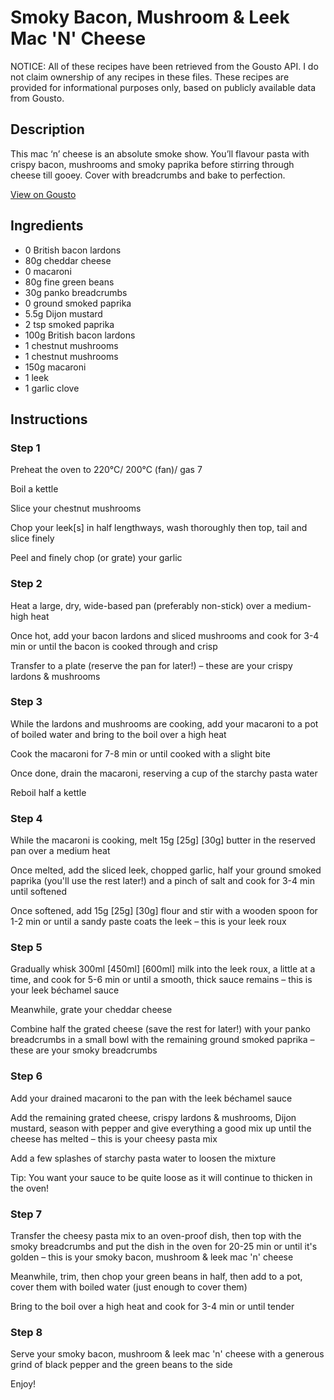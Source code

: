 # Smoky Bacon, Mushroom & Leek Mac 'N' Cheese

NOTICE: All of these recipes have been retrieved from the Gousto API. I do not claim ownership of any recipes in these files. These recipes are provided for informational purposes only, based on publicly available data from Gousto.

## Description

This mac ‘n’ cheese is an absolute smoke show. You’ll flavour pasta with crispy bacon, mushrooms and smoky paprika before stirring through cheese till gooey. Cover with breadcrumbs and bake to perfection. 

[View on Gousto](https://www.gousto.co.uk/recipes/cookbook/smoky-bacon-mushroom-leek-mac-n-cheese)

## Ingredients

- 0 British bacon lardons
- 80g cheddar cheese
- 0 macaroni
- 80g fine green beans
- 30g panko breadcrumbs
- 0 ground smoked paprika
- 5.5g Dijon mustard
- 2 tsp smoked paprika
- 100g British bacon lardons
- 1 chestnut mushrooms
- 1 chestnut mushrooms
- 150g macaroni
- 1 leek
- 1 garlic clove

## Instructions


### Step 1

Preheat the oven to 220°C/ 200°C (fan)/ gas 7

Boil a kettle

Slice your chestnut mushrooms

Chop your leek[s] in half lengthways, wash thoroughly then top, tail and slice finely

Peel and finely chop (or grate) your garlic


### Step 2

Heat a large, dry, wide-based pan (preferably non-stick) over a medium-high heat

Once hot, add your bacon lardons and sliced mushrooms and cook for 3-4 min or until the bacon is cooked through and crisp

Transfer to a plate (reserve the pan for later!) – these are your crispy lardons & mushrooms


### Step 3

While the lardons and mushrooms are cooking, add your macaroni to a pot of boiled water and bring to the boil over a high heat

Cook the macaroni for 7-8 min or until cooked with a slight bite

Once done, drain the macaroni, reserving a cup of the starchy pasta water

Reboil half a kettle


### Step 4

While the macaroni is cooking, melt 15g <span class="text-purple">[25g]</span> <span class="text-danger">[30g]</span> butter in the reserved pan over a medium heat

Once melted, add the sliced leek, chopped garlic, half your ground smoked paprika (you'll use the rest later!) and a pinch of salt and cook for 3-4 min until softened

Once softened, add 15g <span class="text-purple">[25g]</span> <span class="text-danger">[30g]</span> flour and stir with a wooden spoon for 1-2 min or until a sandy paste coats the leek – this is your leek roux


### Step 5

Gradually whisk 300ml<span class="text-purple"> [450ml]</span> <span class="text-danger">[600ml]</span> milk into the leek roux, a little at a time, and cook for 5-6 min or until a smooth, thick sauce remains  – this is your leek béchamel sauce

Meanwhile, grate your cheddar cheese

Combine half the grated cheese (save the rest for later!) with your panko breadcrumbs in a small bowl with the remaining ground smoked paprika – these are your smoky breadcrumbs


### Step 6

Add your drained macaroni to the pan with the leek béchamel sauce

Add the remaining grated cheese, crispy lardons & mushrooms, Dijon mustard, season with pepper and give everything a good mix up until the cheese has melted – this is your cheesy pasta mix

Add a few splashes of starchy pasta water to loosen the mixture

Tip: You want your sauce to be quite loose as it will continue to thicken in the oven!


### Step 7

Transfer the cheesy pasta mix to an oven-proof dish, then top with the smoky breadcrumbs and put the dish in the oven for 20-25 min or until it's golden – this is your smoky bacon, mushroom & leek mac 'n' cheese

Meanwhile, trim, then chop your green beans in half,  then add to a pot, cover them with boiled water (just enough to cover them)

Bring to the boil over a high heat and cook for 3-4 min or until tender

### Step 8

Serve your smoky bacon, mushroom & leek mac 'n' cheese with a generous grind of black pepper and the green beans to the side

Enjoy!

